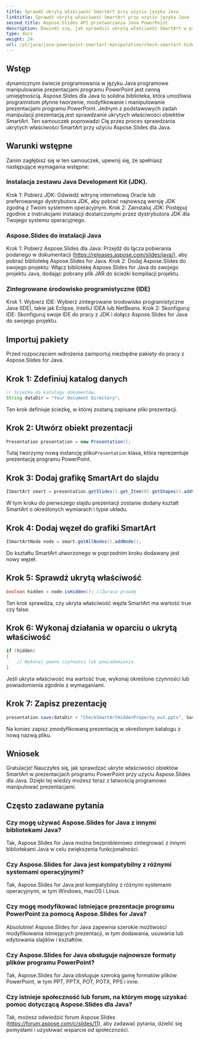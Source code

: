 ```yaml
---
title: Sprawdź ukrytą właściwość SmartArt przy użyciu języka Java
linktitle: Sprawdź ukrytą właściwość SmartArt przy użyciu języka Java
second_title: Aspose.Slides API przetwarzania Java PowerPoint
description: Dowiedz się, jak sprawdzić ukrytą właściwość SmartArt w programie PowerPoint przy użyciu Aspose.Slides dla Java, usprawniając manipulowanie prezentacją.
type: docs
weight: 24
url: /pl/java/java-powerpoint-smartart-manipulation/check-smartart-hidden-property-java/
---
```

## Wstęp
dynamicznym świecie programowania w języku Java programowe manipulowanie prezentacjami programu PowerPoint jest cenną umiejętnością. Aspose.Slides dla Java to solidna biblioteka, która umożliwia programistom płynne tworzenie, modyfikowanie i manipulowanie prezentacjami programu PowerPoint. Jednym z podstawowych zadań manipulacji prezentacją jest sprawdzanie ukrytych właściwości obiektów SmartArt. Ten samouczek poprowadzi Cię przez proces sprawdzania ukrytych właściwości SmartArt przy użyciu Aspose.Slides dla Java.
## Warunki wstępne
Zanim zagłębisz się w ten samouczek, upewnij się, że spełniasz następujące wymagania wstępne:
### Instalacja zestawu Java Development Kit (JDK).
Krok 1: Pobierz JDK: Odwiedź witrynę internetową Oracle lub preferowanego dystrybutora JDK, aby pobrać najnowszą wersję JDK zgodną z Twoim systemem operacyjnym.
Krok 2: Zainstaluj JDK: Postępuj zgodnie z instrukcjami instalacji dostarczonymi przez dystrybutora JDK dla Twojego systemu operacyjnego.
### Aspose.Slides do instalacji Java
Krok 1: Pobierz Aspose.Slides dla Java: Przejdź do łącza pobierania podanego w dokumentacji (https://releases.aspose.com/slides/java/), aby pobrać bibliotekę Aspose.Slides for Java.
Krok 2: Dodaj Aspose.Slides do swojego projektu: Włącz bibliotekę Aspose.Slides for Java do swojego projektu Java, dodając pobrany plik JAR do ścieżki kompilacji projektu.
### Zintegrowane środowisko programistyczne (IDE)
Krok 1: Wybierz IDE: Wybierz zintegrowane środowisko programistyczne Java (IDE), takie jak Eclipse, IntelliJ IDEA lub NetBeans.
Krok 2: Skonfiguruj IDE: Skonfiguruj swoje IDE do pracy z JDK i dołącz Aspose.Slides for Java do swojego projektu.

## Importuj pakiety
Przed rozpoczęciem wdrożenia zaimportuj niezbędne pakiety do pracy z Aspose.Slides for Java.
## Krok 1: Zdefiniuj katalog danych
```java
// Ścieżka do katalogu dokumentów.
String dataDir = "Your Document Directory";
```
Ten krok definiuje ścieżkę, w której zostaną zapisane pliki prezentacji.
## Krok 2: Utwórz obiekt prezentacji
```java
Presentation presentation = new Presentation();
```
Tutaj tworzymy nową instancję pliku`Presentation` klasa, która reprezentuje prezentację programu PowerPoint.
## Krok 3: Dodaj grafikę SmartArt do slajdu
```java
ISmartArt smart = presentation.getSlides().get_Item(0).getShapes().addSmartArt(10, 10, 400, 300, SmartArtLayoutType.RadialCycle);
```
W tym kroku do pierwszego slajdu prezentacji zostanie dodany kształt SmartArt o określonych wymiarach i typie układu.
## Krok 4: Dodaj węzeł do grafiki SmartArt
```java
ISmartArtNode node = smart.getAllNodes().addNode();
```
Do kształtu SmartArt utworzonego w poprzednim kroku dodawany jest nowy węzeł.
## Krok 5: Sprawdź ukrytą właściwość
```java
boolean hidden = node.isHidden(); //Zwraca prawdę
```
Ten krok sprawdza, czy ukryta właściwość węzła SmartArt ma wartość true czy false.
## Krok 6: Wykonaj działania w oparciu o ukrytą właściwość
```java
if (hidden)
{
    // Wykonaj pewne czynności lub powiadomienia
}
```
Jeśli ukryta właściwość ma wartość true, wykonaj określone czynności lub powiadomienia zgodnie z wymaganiami.
## Krok 7: Zapisz prezentację
```java
presentation.save(dataDir + "CheckSmartArtHiddenProperty_out.pptx", SaveFormat.Pptx);
```
Na koniec zapisz zmodyfikowaną prezentację w określonym katalogu z nową nazwą pliku.

## Wniosek
Gratulacje! Nauczyłeś się, jak sprawdzać ukryte właściwości obiektów SmartArt w prezentacjach programu PowerPoint przy użyciu Aspose.Slides dla Java. Dzięki tej wiedzy możesz teraz z łatwością programowo manipulować prezentacjami.
## Często zadawane pytania
### Czy mogę używać Aspose.Slides for Java z innymi bibliotekami Java?
Tak, Aspose.Slides for Java można bezproblemowo zintegrować z innymi bibliotekami Java w celu zwiększenia funkcjonalności.
### Czy Aspose.Slides for Java jest kompatybilny z różnymi systemami operacyjnymi?
Tak, Aspose.Slides for Java jest kompatybilny z różnymi systemami operacyjnymi, w tym Windows, macOS i Linux.
### Czy mogę modyfikować istniejące prezentacje programu PowerPoint za pomocą Aspose.Slides for Java?
Absolutnie! Aspose.Slides for Java zapewnia szerokie możliwości modyfikowania istniejących prezentacji, w tym dodawania, usuwania lub edytowania slajdów i kształtów.
### Czy Aspose.Slides for Java obsługuje najnowsze formaty plików programu PowerPoint?
Tak, Aspose.Slides for Java obsługuje szeroką gamę formatów plików PowerPoint, w tym PPT, PPTX, POT, POTX, PPS i inne.
### Czy istnieje społeczność lub forum, na którym mogę uzyskać pomoc dotyczącą Aspose.Slides dla Java?
Tak, możesz odwiedzić forum Aspose.Slides (https://forum.aspose.com/c/slides/11), aby zadawać pytania, dzielić się pomysłami i uzyskiwać wsparcie od społeczności.